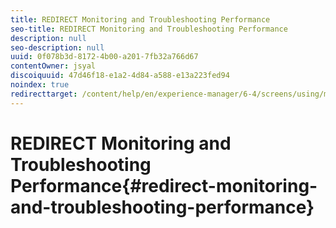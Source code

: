 ```yaml
---
title: REDIRECT Monitoring and Troubleshooting Performance
seo-title: REDIRECT Monitoring and Troubleshooting Performance
description: null
seo-description: null
uuid: 0f078b3d-8172-4b00-a201-7fb32a766d67
contentOwner: jsyal
discoiquuid: 47d46f18-e1a2-4d84-a588-e13a223fed94
noindex: true
redirecttarget: /content/help/en/experience-manager/6-4/screens/using/monitoring-screens
---
```


# REDIRECT Monitoring and Troubleshooting Performance{#redirect-monitoring-and-troubleshooting-performance}

